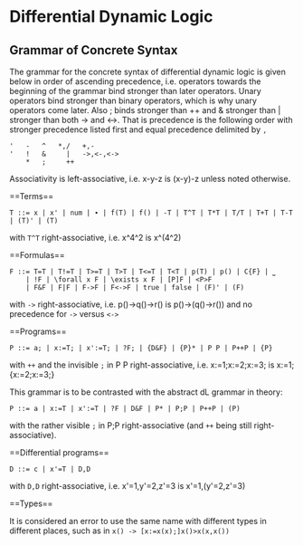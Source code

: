 ﻿Differential Dynamic Logic
==========================

Grammar of Concrete Syntax
--------------------------

The grammar for the concrete syntax of differential dynamic logic is given below in order of ascending precedence, i.e. operators towards the beginning of the grammar bind stronger than later operators. Unary operators bind stronger than binary operators, which is why unary operators come later. Also ; binds stronger than ++ and & stronger than | stronger than both -> and <->. That is precedence is the following order with stronger precedence listed first and equal precedence delimited by `,`

    '   -   ^   *,/   +,-
    '   !   &     |   ->,<-,<->
        *   ;     ++

Associativity is left-associative, i.e. x-y-z is (x-y)-z unless noted otherwise.

==Terms==

    T ::= x | x' | num | ∙ | f(T) | f() | -T | T^T | T*T | T/T | T+T | T-T | (T)' | (T) 

with `T^T` right-associative, i.e. x^4^2 is x^(4^2)

==Formulas==

    F ::= T=T | T!=T | T>=T | T>T | T<=T | T<T | p(T) | p() | C{F} | ⎵
        | !F | \forall x F | \exists x F | [P]F | <P>F 
        | F&F | F|F | F->F | F<->F | true | false | (F)' | (F)

with `->` right-associative, i.e. p()->q()->r() is p()->(q()->r()) and no precedence for `->` versus `<->`

==Programs==

    P ::= a; | x:=T; | x':=T; | ?F; | {D&F} | {P}* | P P | P++P | {P}

with `++` and the invisible `;` in P P right-associative, i.e. x:=1;x:=2;x:=3; is x:=1;{x:=2;x:=3;}

This grammar is to be contrasted with the abstract dL grammar in theory:

    P ::= a | x:=T | x':=T | ?F | D&F | P* | P;P | P++P | (P)

with the rather visible `;` in P;P right-associative (and `++` being still right-associative).

==Differential programs==

    D ::= c | x'=T | D,D

with `D,D` right-associative, i.e. x'=1,y'=2,z'=3 is x'=1,(y'=2,z'=3)

==Types==

It is considered an error to use the same name with different types in different places, such as in `x() -> [x:=x(x);]x()>x(x,x())`
